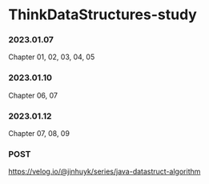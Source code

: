 # ThinkDataStructures-study

### 2023.01.07
Chapter 01, 02, 03, 04, 05 


### 2023.01.10
Chapter 06, 07

### 2023.01.12
Chapter 07, 08, 09

### POST
https://velog.io/@jinhuyk/series/java-datastruct-algorithm